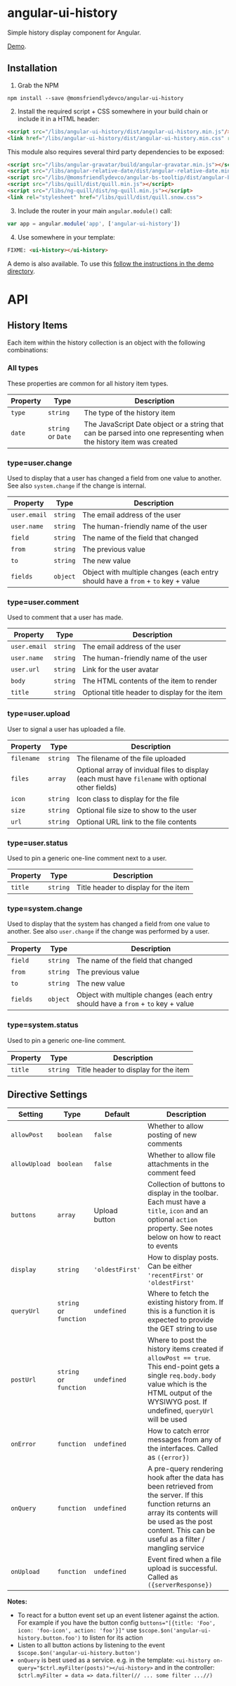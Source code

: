 angular-ui-history
==================
Simple history display component for Angular.

[Demo](https://momsfriendlydevco.github.io/angular-ui-history).


Installation
------------
1. Grab the NPM

```shell
npm install --save @momsfriendlydevco/angular-ui-history
```


2. Install the required script + CSS somewhere in your build chain or include it in a HTML header:

```html
<script src="/libs/angular-ui-history/dist/angular-ui-history.min.js"/>
<link href="/libs/angular-ui-history/dist/angular-ui-history.min.css" rel="stylesheet" type="text/css"/>
```

This module also requires several third party dependencies to be exposed:

```html
<script src="/libs/angular-gravatar/build/angular-gravatar.min.js"></script>
<script src="/libs/angular-relative-date/dist/angular-relative-date.min.js"></script>
<script src="/libs/@momsfriendlydevco/angular-bs-tooltip/dist/angular-bs-tooltip.min.js"></script>
<script src="/libs/quill/dist/quill.min.js"></script>
<script src="/libs/ng-quill/dist/ng-quill.min.js"></script>
<link rel="stylesheet" href="/libs/quill/dist/quill.snow.css">
```


3. Include the router in your main `angular.module()` call:

```javascript
var app = angular.module('app', ['angular-ui-history'])
```


4. Use somewhere in your template:

```html
FIXME: <ui-history></ui-history>
```


A demo is also available. To use this [follow the instructions in the demo directory](./demo/README.md).


API
===

History Items
-------------
Each item within the history collection is an object with the following combinations:

### All types

These properties are common for all history item types.

| Property     | Type                 | Description                                                                                                       |
|--------------|----------------------|-------------------------------------------------------------------------------------------------------------------|
| `type`       | `string`             | The type of the history item                                                                                      |
| `date`       | `string` or `Date`   | The JavaScript Date object or a string that can be parsed into one representing when the history item was created |


### type=user.change

Used to display that a user has changed a field from one value to another.
See also `system.change` if the change is internal.

| Property     | Type     | Description                         |
|--------------|----------|-------------------------------------|
| `user.email` | `string` | The email address of the user       |
| `user.name`  | `string` | The human-friendly name of the user |
| `field`      | `string` | The name of the field that changed  |
| `from`       | `string` | The previous value                  |
| `to`         | `string` | The new value                       |
| `fields`     | `object` | Object with multiple changes (each entry should have a `from` + `to` key + value |


### type=user.comment

Used to comment that a user has made.

| Property     | Type     | Description                                   |
|--------------|----------|-----------------------------------------------|
| `user.email` | `string` | The email address of the user                 |
| `user.name`  | `string` | The human-friendly name of the user           |
| `user.url`   | `string` | Link for the user avatar                      |
| `body`       | `string` | The HTML contents of the item to render       |
| `title`      | `string` | Optional title header to display for the item |


### type=user.upload

User to signal a user has uploaded a file.

| Property     | Type     | Description                                   |
|--------------|----------|-----------------------------------------------|
| `filename`   | `string` | The filename of the file uploaded             |
| `files`      | `array`  | Optional array of invidual files to display (each must have `filename` with optional other fields) |
| `icon`       | `string` | Icon class to display for the file            |
| `size`       | `string` | Optional file size to show to the user        |
| `url`        | `string` | Optional URL link to the file contents        |


### type=user.status

Used to pin a generic one-line comment next to a user.

| Property     | Type     | Description                                   |
|--------------|----------|-----------------------------------------------|
| `title`      | `string` | Title header to display for the item          |


### type=system.change

Used to display that the system has changed a field from one value to another.
See also `user.change` if the change was performed by a user.

| Property     | Type     | Description                         |
|--------------|----------|-------------------------------------|
| `field`      | `string` | The name of the field that changed  |
| `from`       | `string` | The previous value                  |
| `to`         | `string` | The new value                       |
| `fields`     | `object` | Object with multiple changes (each entry should have a `from` + `to` key + value |


### type=system.status

Used to pin a generic one-line comment.

| Property     | Type     | Description                                   |
|--------------|----------|-----------------------------------------------|
| `title`      | `string` | Title header to display for the item          |


Directive Settings
------------------

| Setting       | Type                   | Default         | Description                                                                                                     |
|---------------|------------------------|-----------------|-----------------------------------------------------------------------------------------------------------------|
| `allowPost`   | `boolean`              | `false`         | Whether to allow posting of new comments                                                                        |
| `allowUpload` | `boolean`              | `false`         | Whether to allow file attachments in the comment feed                                                           |
| `buttons`     | `array`                | Upload button   | Collection of buttons to display in the toolbar. Each must have a `title`, `icon` and an optional `action` property. See notes below on how to react to events |
| `display`     | `string`               | `'oldestFirst'` | How to display posts. Can be either `'recentFirst'` or `'oldestFirst'`                                          |
| `queryUrl`    | `string` or `function` | `undefined`     | Where to fetch the existing history from. If this is a function it is expected to provide the GET string to use |
| `postUrl`     | `string` or `function` | `undefined`     | Where to post the history items created if `allowPost == true`. This end-point gets a single `req.body.body` value which is the HTML output of the WYSIWYG post. If undefined, `queryUrl` will be used |
| `onError`     | `function`             | `undefined`     | How to catch error messages from any of the interfaces. Called as `({error})`                                   |
| `onQuery`     | `function`             | `undefined`     | A pre-query rendering hook after the data has been retrieved from the server. If this function returns an array its contents will be used as the post content. This can be useful as a filter / mangling service |
| `onUpload`    | `function`             | `undefined`     | Event fired when a file upload is successful. Called as `({serverResponse})`                                    |


**Notes:**

* To react for a button event set up an event listener against the action. For example if you have the button config `buttons="[{title: 'Foo', icon: 'foo-icon', action: 'foo'}]"` use `$scope.$on('angular-ui-history.button.foo')` to listen for its action
* Listen to all button actions by listening to the event `$scope.$on('angular-ui-history.button')`
* `onQuery` is best used as a service. e.g. in the template: `<ui-history on-query="$ctrl.myFilter(posts)"></ui-history>` and in the controller: `$ctrl.myFilter = data => data.filter(// ... some filter ...//)`
